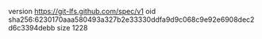 version https://git-lfs.github.com/spec/v1
oid sha256:6230170aaa580493a327b2e33330ddfa9d9c068c9e92e6908dec2d6c3394debb
size 1228
